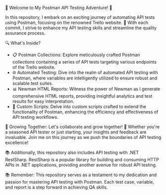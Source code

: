 🚀 Welcome to My Postman API Testing Adventure! 🚀

In this repository, I embark on an exciting journey of automating API tests using Postman, focusing on the renowned Trello website. 🎯 With each commit, I strive to enhance my API testing skills and streamline the quality assurance process.

🔍 What's Inside?
- 📋 Postman Collections: Explore meticulously crafted Postman collections containing a series of API tests targeting various endpoints of the Trello website.
- 🌐 Automated Testing: Dive into the realm of automated API testing with Postman, where variables are intelligently utilized to ensure robust and scalable test suites.
- 📊 Newman HTML Reports: Witness the power of Newman as I generate comprehensive HTML reports, providing insightful analytics and test results for easy interpretation.
- 🎨 Custom Scripts: Delve into custom scripts crafted to extend the functionality of Postman, enhancing the efficiency and effectiveness of API testing workflows.

🌱 Growing Together:
Let's collaborate and grow together! 🌟 Whether you're a seasoned API tester or just starting, your insights and feedback are invaluable. Join me on this journey as we push the boundaries of API testing excellence!

📚 Additionally, this repository also includes API testing with .NET RestSharp. RestSharp is a popular library for building and consuming HTTP APIs in .NET applications, providing another avenue for robust API testing.

📚 Remember:
This repository serves as a testament to my dedication and passion for mastering API testing with Postman. Each test case, variable, and report is a step forward in achieving QA skills.

